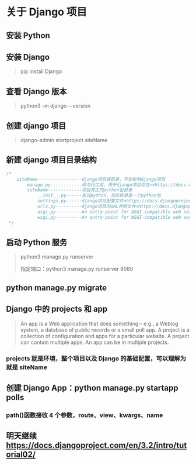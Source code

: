 # 关于 Django 项目

## 安装 Python

## 安装 Django

> pip install Django

## 查看 Django 版本

> python3 -m django --version

## 创建 django 项目

> django-admin startproject siteName

## 新建 django 项目目录结构

```js
/*
    siteName-----------------django项目根目录，不会影响django项目
        manage.py------------命令行工具，用于django项目交互<vhttps://docs.djangoproject.com/en/3.2/ref/django-admin/>
        siteName-------------项目真正的python包目录
            __init__.py------告诉python，当前目录是一个python包
            settings.py------django项目配置文件<https://docs.djangoproject.com/en/3.2/topics/settings/>
            urls.py----------django项目的URL声明文件<https://docs.djangoproject.com/en/3.2/topics/http/urls/>
            asgi.py----------An entry-point for ASGI-compatible web servers to serve your project<https://docs.djangoproject.com/en/3.2/howto/deployment/asgi/>
            wsgi.py----------An entry-point for WSGI-compatible web servers to serve your project<https://docs.djangoproject.com/en/3.2/howto/deployment/wsgi/>
 */
```

## 启动 Python 服务

> python3 manage.py runserver
>
> 指定端口：python3 manage.py runserver 8080

## python manage.py migrate

## Django 中的 projects 和 app

> An app is a Web application that does something – e.g., a Weblog system, a database of public records or a small poll app. A project is a collection of configuration and apps for a particular website. A project can contain multiple apps. An app can be in multiple projects.

### projects 就是环境，整个项目以及 Django 的基础配置，可以理解为就是 siteName

## 创建 Django App：python manage.py startapp polls

### path()函数接收 4 个参数，route、view、kwargs、name

## 明天继续<https://docs.djangoproject.com/en/3.2/intro/tutorial02/>
